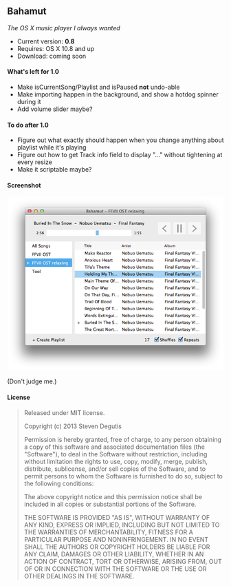 ## Bahamut

*The OS X music player I always wanted*

* Current version: **0.8**
* Requires: OS X 10.8 and up
* Download: coming soon

#### What's left for 1.0

- Make isCurrentSong/Playlist and isPaused **not** undo-able
- Make importing happen in the background, and show a hotdog spinner during it
- Add volume slider maybe?

#### To do after 1.0

- Figure out what exactly should happen when you change anything about playlist while it's playing
- Figure out how to get Track info field to display "..." without tightening at every resize
- Make it scriptable maybe?

#### Screenshot

![bahamutapp.png](bahamutapp.png)

(Don't judge me.)

#### License

> Released under MIT license.
>
> Copyright (c) 2013 Steven Degutis
>
> Permission is hereby granted, free of charge, to any person obtaining a copy
> of this software and associated documentation files (the "Software"), to deal
> in the Software without restriction, including without limitation the rights
> to use, copy, modify, merge, publish, distribute, sublicense, and/or sell
> copies of the Software, and to permit persons to whom the Software is
> furnished to do so, subject to the following conditions:
>
> The above copyright notice and this permission notice shall be included in
> all copies or substantial portions of the Software.
>
> THE SOFTWARE IS PROVIDED "AS IS", WITHOUT WARRANTY OF ANY KIND, EXPRESS OR
> IMPLIED, INCLUDING BUT NOT LIMITED TO THE WARRANTIES OF MERCHANTABILITY,
> FITNESS FOR A PARTICULAR PURPOSE AND NONINFRINGEMENT. IN NO EVENT SHALL THE
> AUTHORS OR COPYRIGHT HOLDERS BE LIABLE FOR ANY CLAIM, DAMAGES OR OTHER
> LIABILITY, WHETHER IN AN ACTION OF CONTRACT, TORT OR OTHERWISE, ARISING FROM,
> OUT OF OR IN CONNECTION WITH THE SOFTWARE OR THE USE OR OTHER DEALINGS IN
> THE SOFTWARE.
